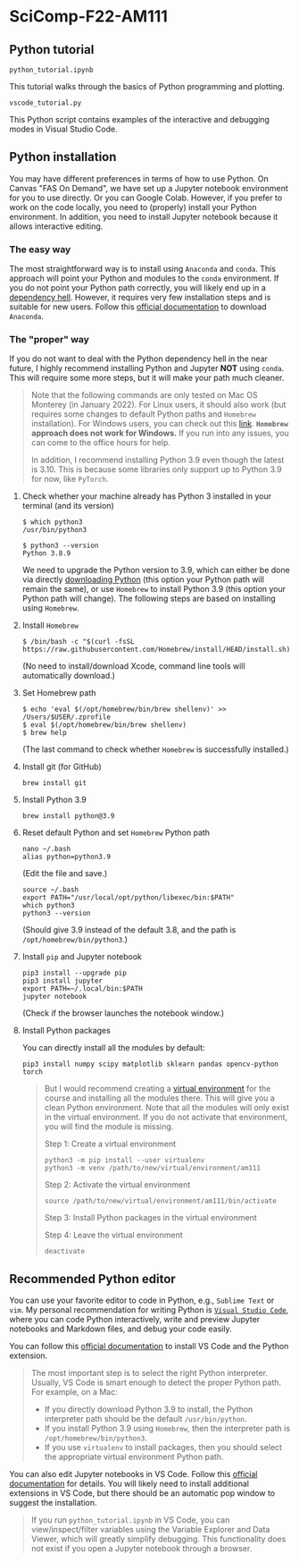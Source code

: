 # SciComp-F22-AM111

## Python tutorial

`python_tutorial.ipynb`

This tutorial walks through the basics of Python programming and plotting.

`vscode_tutorial.py`

This Python script contains examples of the interactive and debugging modes in Visual Studio Code.

## Python installation

You may have different preferences in terms of how to use Python. On Canvas "FAS On Demand", we have set up a Jupyter notebook environment for you to use directly. Or you can Google Colab. However, if you prefer to work on the code locally, you need to (properly) install your Python environment. In addition, you need to install Jupyter notebook because it allows interactive editing.

### The easy way

The most straightforward way is to install using `Anaconda` and `conda`. This approach will point your Python and modules to the `conda` environment. If you do not point your Python path correctly, you will likely end up in a [dependency hell](https://en.wikipedia.org/wiki/Dependency_hell). However, it requires very few installation steps and is suitable for new users. Follow this [official documentation](https://docs.jupyter.org/en/latest/install/notebook-classic.html) to download `Anaconda`.

### The "proper" way

If you do not want to deal with the Python dependency hell in the near future, I highly recommend installing Python and Jupyter **NOT** using `conda`. This will require some more steps, but it will make your path much cleaner.

> Note that the following commands are only tested on Mac OS Monterey (in January 2022). For Linux users, it should also work (but requires some changes to default Python paths and `Homebrew` installation). For Windows users, you can check out this [link](https://www.python.org/downloads/). **`Homebrew` approach does not work for Windows.** If you run into any issues, you can come to the office hours for help. 
>
> In addition, I recommend installing Python 3.9 even though the latest is 3.10. This is because some libraries only support up to Python 3.9 for now, like `PyTorch`.

1. Check whether your machine already has Python 3 installed in your terminal (and its version)
    ```
    $ which python3
    /usr/bin/python3

    $ python3 --version
    Python 3.8.9
    ```
    We need to upgrade the Python version to 3.9, which can either be done via directly [downloading Python](https://www.python.org/downloads/) (this option your Python path will remain the same), or use `Homebrew` to install Python 3.9 (this option your Python path will change). The following steps are based on installing using `Homebrew`.

2. Install `Homebrew`
    ```
    $ /bin/bash -c "$(curl -fsSL https://raw.githubusercontent.com/Homebrew/install/HEAD/install.sh)"
    ```
    (No need to install/download Xcode, command line tools will automatically download.)

3. Set Homebrew path
    ```
    $ echo 'eval $(/opt/homebrew/bin/brew shellenv)' >> /Users/$USER/.zprofile
    $ eval $(/opt/homebrew/bin/brew shellenv)
    $ brew help
    ```
    (The last command to check whether `Homebrew` is successfully installed.)

4. Install git (for GitHub)
    ```
    brew install git
    ```

5. Install Python 3.9
    ```
    brew install python@3.9
    ```

6. Reset default Python and set `Homebrew` Python path
    ```
    nano ~/.bash
    alias python=python3.9
    ```
    (Edit the file and save.)
    ```
    source ~/.bash
    export PATH="/usr/local/opt/python/libexec/bin:$PATH"
    which python3
    python3 --version
    ```
    (Should give 3.9 instead of the default 3.8, and the path is `/opt/homebrew/bin/python3`.)

7. Install `pip` and Jupyter notebook
    ```
    pip3 install --upgrade pip
    pip3 install jupyter
    export PATH=~/.local/bin:$PATH
    jupyter notebook
    ```
    (Check if the browser launches the notebook window.)

8. Install Python packages

    You can directly install all the modules by default:
    ```
    pip3 install numpy scipy matplotlib sklearn pandas opencv-python torch
    ```
    >But I would recommend creating a [virtual environment](https://docs.python.org/3/library/venv.html) for the course and installing all the modules there. This will give you a clean Python environment. Note that all the modules will only exist in the virtual environment. If you do not activate that environment, you will find the module is missing.
    >
    >Step 1: Create a virtual environment
    >```
    >python3 -m pip install --user virtualenv
    >python3 -m venv /path/to/new/virtual/environment/am111
    >```
    >
    >Step 2: Activate the virtual environment
    >```
    >source /path/to/new/virtual/environment/am111/bin/activate
    >```
    >
    >Step 3: Install Python packages in the virtual environment
    >
    >Step 4: Leave the virtual environment
    >```
    >deactivate
    >```


## Recommended Python editor

You can use your favorite editor to code in Python, e.g., `Sublime Text` or `vim`. My personal recommendation for writing Python is [`Visual Studio Code`](https://code.visualstudio.com/), where you can code Python interactively, write and preview Jupyter notebooks and Markdown files, and debug your code easily.

You can follow this [official documentation](https://code.visualstudio.com/docs/python/python-tutorial) to install VS Code and the Python extension.
> The most important step is to select the right Python interpreter. Usually, VS Code is smart enough to detect the proper Python path. For example, on a Mac:
> - If you directly download Python 3.9 to install, the Python interpreter path should be the default `/usr/bin/python`.
> - If you install Python 3.9 using `Homebrew`, then the interpreter path is `/opt/homebrew/bin/python3`.
> - If you use `virtualenv` to install packages, then you should select the appropriate virtual environment Python path.

You can also edit Jupyter notebooks in VS Code. Follow this [official documentation](https://code.visualstudio.com/docs/datascience/jupyter-notebooks) for details. You will likely need to install additional extensions in VS Code, but there should be an automatic pop window to suggest the installation.
> If you run `python_tutorial.ipynb` in VS Code, you can view/inspect/filter variables using the Variable Explorer and Data Viewer, which will greatly simplify debugging. This functionality does not exist if you open a Jupyter notebook through a browser.